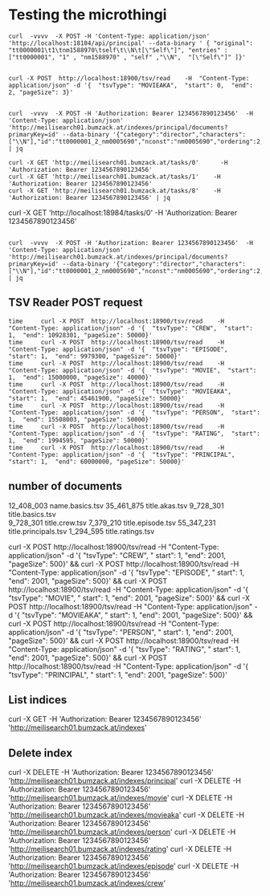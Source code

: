 # Testing the microthingi

```
curl  -vvvv  -X POST -H 'Content-Type: application/json' 'http://localhost:18104/api/principal' --data-binary ' { "original": "tt0000001\t1\tnm1588970\tself\t\\N\t[\"Self\"]", "entries" : ["tt0000001", "1" , "nm1588970" , "self" ,"\\N",  "[\"Self\"]" ]}'
```

```

curl -X POST  http://localhost:18900/tsv/read    -H  "Content-Type: application/json" -d '{  "tsvType": "MOVIEAKA",  "start": 0,  "end": 2, "pageSize": 3}'      

```

```

curl  -vvvv  -X POST -H 'Authorization: Bearer 1234567890123456'  -H 'Content-Type: application/json' 'http://meilisearch01.bumzack.at/indexes/principal/documents?primaryKey=id' --data-binary '{"category":"director","characters":["\\N"],"id":"tt0000001_2_nm0005690","nconst":"nm0005690","ordering":2,"tconst":"tt0000001"}'  | jq
```

```
curl -X GET 'http://meilisearch01.bumzack.at/tasks/0'      -H 'Authorization: Bearer 1234567890123456'
curl -X GET 'http://meilisearch01.bumzack.at/tasks/1'    -H 'Authorization: Bearer 1234567890123456'
curl -X GET 'http://meilisearch01.bumzack.at/tasks/8'    -H 'Authorization: Bearer 1234567890123456' | jq
```

curl -X GET 'http://localhost:18984/tasks/0'      -H 'Authorization: Bearer 1234567890123456'

```

curl  -vvvv  -X POST -H 'Authorization: Bearer 1234567890123456'  -H 'Content-Type: application/json' 'http://meilisearch01.bumzack.at/indexes/principal/documents?primaryKey=id' --data-binary '{"category":"director","characters":["\\N"],"id":"tt0000001_2_nm0005690","nconst":"nm0005690","ordering":2,"tconst":"tt0000001"}'  | jq
```

## TSV Reader POST request

``` 
time     curl -X POST  http://localhost:18900/tsv/read    -H  "Content-Type: application/json" -d '{  "tsvType": "CREW",  "start": 1,  "end": 10928301, "pageSize": 50000}'        
time     curl -X POST  http://localhost:18900/tsv/read    -H  "Content-Type: application/json" -d '{  "tsvType": "EPISODE",  "start": 1,  "end": 9979300, "pageSize": 50000}'         
time     curl -X POST  http://localhost:18900/tsv/read    -H  "Content-Type: application/json" -d '{  "tsvType": "MOVIE",  "start": 1,  "end": 15000000, "pageSize": 40000}'       
time     curl -X POST  http://localhost:18900/tsv/read    -H  "Content-Type: application/json" -d '{  "tsvType": "MOVIEAKA",  "start": 1,  "end": 45461900, "pageSize": 50000}'       
time     curl -X POST  http://localhost:18900/tsv/read    -H  "Content-Type: application/json" -d '{  "tsvType": "PERSON",  "start": 1,  "end": 15508003, "pageSize": 50000}'         
time     curl -X POST  http://localhost:18900/tsv/read    -H  "Content-Type: application/json" -d '{  "tsvType": "RATING",  "start": 1,  "end": 1994595, "pageSize": 50000}'          
time     curl -X POST  http://localhost:18900/tsv/read    -H  "Content-Type: application/json" -d '{  "tsvType": "PRINCIPAL",  "start": 1,  "end": 60000000, "pageSize": 50000}'

```

## number of documents

12_408_003 name.basics.tsv
35_461_875 title.akas.tsv
9_728_301 title.basics.tsv    
9_728_301 title.crew.tsv
7_379_210 title.episode.tsv
55_347_231 title.principals.tsv
1_294_595 title.ratings.tsv

curl -X POST  http://localhost:18900/tsv/read    -H  "Content-Type: application/json" -d '{  "tsvType": "CREW",  "
start": 1,  "end": 2001, "pageSize": 500}' &&
curl -X POST  http://localhost:18900/tsv/read    -H  "Content-Type: application/json" -d '{  "tsvType": "EPISODE",  "
start": 1,  "end": 2001, "pageSize": 500}' &&
curl -X POST  http://localhost:18900/tsv/read    -H  "Content-Type: application/json" -d '{  "tsvType": "MOVIE",  "
start": 1,  "end": 2001, "pageSize": 500}' &&
curl -X POST  http://localhost:18900/tsv/read    -H  "Content-Type: application/json" -d '{  "tsvType": "MOVIEAKA",  "
start": 1,  "end": 2001, "pageSize": 500}' &&
curl -X POST  http://localhost:18900/tsv/read    -H  "Content-Type: application/json" -d '{  "tsvType": "PERSON",  "
start": 1,  "end": 2001, "pageSize": 500}' &&
curl -X POST  http://localhost:18900/tsv/read    -H  "Content-Type: application/json" -d '{  "tsvType": "RATING",  "
start": 1,  "end": 2001, "pageSize": 500}' &&
curl -X POST  http://localhost:18900/tsv/read    -H  "Content-Type: application/json" -d '{  "tsvType": "PRINCIPAL",  "
start": 1,  "end": 2001, "pageSize": 500}'

## List indices

curl -X GET -H 'Authorization: Bearer 1234567890123456'  'http://meilisearch01.bumzack.at/indexes'

## Delete index

curl -X DELETE -H 'Authorization: Bearer 1234567890123456'  'http://meilisearch01.bumzack.at/indexes/principal'
curl -X DELETE -H 'Authorization: Bearer 1234567890123456'  'http://meilisearch01.bumzack.at/indexes/movie'
curl -X DELETE -H 'Authorization: Bearer 1234567890123456'  'http://meilisearch01.bumzack.at/indexes/movieaka'
curl -X DELETE -H 'Authorization: Bearer 1234567890123456'  'http://meilisearch01.bumzack.at/indexes/person'
curl -X DELETE -H 'Authorization: Bearer 1234567890123456'  'http://meilisearch01.bumzack.at/indexes/rating'
curl -X DELETE -H 'Authorization: Bearer 1234567890123456'  'http://meilisearch01.bumzack.at/indexes/episode'
curl -X DELETE -H 'Authorization: Bearer 1234567890123456'  'http://meilisearch01.bumzack.at/indexes/crew'

